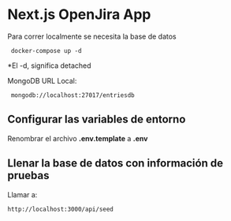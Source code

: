 # Next.js OpenJira App
Para correr localmente se necesita la base de datos
```
 docker-compose up -d
```

*El -d, significa detached

MongoDB URL Local:

```
 mongodb://localhost:27017/entriesdb
```

## Configurar las variables de entorno
Renombrar el archivo __.env.template__ a __.env__

## Llenar la base de datos con información de pruebas

Llamar a:
```
http://localhost:3000/api/seed
```